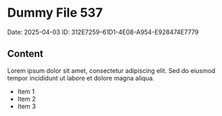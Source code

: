 # Dummy File 537

Date: 2025-04-03
ID: 312E7259-61D1-4E08-A954-E928474E7779

## Content

Lorem ipsum dolor sit amet, consectetur adipiscing elit.
Sed do eiusmod tempor incididunt ut labore et dolore magna aliqua.

* Item 1
* Item 2
* Item 3
